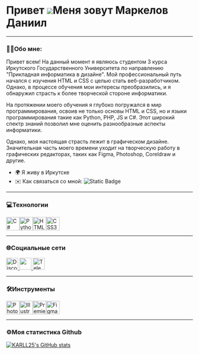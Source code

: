 Привет ![](https://user-images.githubusercontent.com/18350557/176309783-0785949b-9127-417c-8b55-ab5a4333674e.gif)Меня зовут Маркелов Даниил
=======================================================================================================================================


****
### 👨‍💻Обо мне:

Привет всем! На данный момент я являюсь студентом 3 курса Иркутского Государственного Университета по направлению "Прикладная информатика в дизайне". Мой профессиональный путь начался с изучения HTML и CSS с целью стать веб-разработчиком. Однако, в процессе обучения мои интересы преобразились, и я обнаружил страсть к более творческой стороне информатики.

 На протяжении моего обучения я глубоко погружался в мир программирования, освоив не только основы HTML и CSS, но и языки программирования такие как Python, PHP, JS и C#. Этот широкий спектр знаний позволил мне оценить разнообразные аспекты информатики.

 Однако, моя настоящая страсть лежит в графическом дизайне. Значительная часть моего времени уходит на творческую работу в графических редакторах, таких как Figma, Photoshop, Coreldraw и другие.

* 🌍  Я живу в Иркутске
* ✉️  Как связаться со мной: ![Static Badge](https://img.shields.io/badge/Gmail-orange?style=flat&logoColor=Yellow&label=M&labelColor=%23FFFF00) 
****

### 💻Технологии


<p align="left">
<a href="https://docs.microsoft.com/en-us/dotnet/csharp/" target="_blank" rel="noreferrer"><img src="https://raw.githubusercontent.com/danielcranney/readme-generator/main/public/icons/skills/csharp-colored.svg" width="36" height="36" alt="C#" /></a><a href="https://www.python.org/" target="_blank" rel="noreferrer"><img src="https://raw.githubusercontent.com/danielcranney/readme-generator/main/public/icons/skills/python-colored.svg" width="36" height="36" alt="Python" /></a><a href="https://developer.mozilla.org/en-US/docs/Glossary/HTML5" target="_blank" rel="noreferrer"><img src="https://raw.githubusercontent.com/danielcranney/readme-generator/main/public/icons/skills/html5-colored.svg" width="36" height="36" alt="HTML5" /></a><a href="https://www.w3.org/TR/CSS/#css" target="_blank" rel="noreferrer"><img src="https://raw.githubusercontent.com/danielcranney/readme-generator/main/public/icons/skills/css3-colored.svg" width="36" height="36" alt="CSS3" /></a>
</p>

-----

### 🌐Социальные сети

<p align="left">
  <a href="https://discord.com/users/odobryaet" target="_blank" rel="noreferrer">
    <img src="https://raw.githubusercontent.com/danielcranney/readme-generator/main/public/icons/socials/discord.svg" width="32" height="32" alt="Discord">
  </a>
 <a href="https://www.github.com/KARLL25" target="_blank" rel="noreferrer"> <picture> <source media="(prefers-color-scheme: dark)" srcset="https://raw.githubusercontent.com/danielcranney/readme-generator/main/public/icons/socials/github-dark.svg" /> <source media="(prefers-color-scheme: light)" srcset="https://raw.githubusercontent.com/danielcranney/readme-generator/main/public/icons/socials/github.svg" /> <img src="https://raw.githubusercontent.com/danielcranney/readme-generator/main/public/icons/socials/github.svg" width="32" height="32" /> </picture> </a>
<a href="https://t.me/your_telegram_username" target="_blank" rel="noreferrer">
    <img src="https://raw.githubusercontent.com/danielcranney/readme-generator/main/public/icons/socials/telegram.svg" width="32" height="32" alt="Telegram">
  </a>
</p>

-----

### 🛠Инструменты
<p align="left">
<a href="https://www.adobe.com/uk/products/photoshop.html" target="_blank" rel="noreferrer"><img src="https://raw.githubusercontent.com/danielcranney/readme-generator/main/public/icons/skills/photoshop-colored.svg" width="36" height="36" alt="Photoshop" /></a><a href="https://www.adobe.com/uk/products/illustrator.html" target="_blank" rel="noreferrer"><img src="https://raw.githubusercontent.com/danielcranney/readme-generator/main/public/icons/skills/illustrator-colored.svg" width="36" height="36" alt="Illustrator" /></a><a href="https://www.adobe.com/uk/products/premiere.html" target="_blank" rel="noreferrer"><img src="https://raw.githubusercontent.com/danielcranney/readme-generator/main/public/icons/skills/premierepro-colored.svg" width="36" height="36" alt="Premiere Pro" /></a><a href="https://www.figma.com/" target="_blank" rel="noreferrer"><img src="https://raw.githubusercontent.com/danielcranney/readme-generator/main/public/icons/skills/figma-colored.svg" width="36" height="36" alt="Figma" /></a></p>

-----

### <b>⚙️Моя статистика Github</b>

<a href="http://www.github.com/KARLL25"><img src="https://github-readme-stats.vercel.app/api?username=KARLL25&show_icons=true&hide=stars,&count_private=true&title_color=0891b2&text_color=ffffff&icon_color=0891b2&bg_color=1c1917&hide_border=true&show_icons=true" alt="KARLL25's GitHub stats" /></a>

